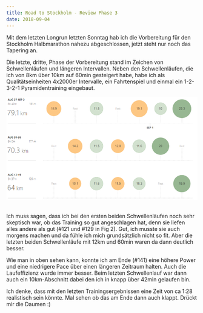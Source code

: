 ```yaml
---
title: Road to Stockholm - Review Phase 3
date: 2018-09-04
---
```

Mit dem letzten Longrun letzten Sonntag hab ich die Vorbereitung für den Stockholm Halbmarathon nahezu abgeschlossen, jetzt steht nur noch das Tapering an.

Die letzte, dritte, Phase der Vorbereitung stand im Zeichen von Schwellenläufen und längeren Intervallen. Neben den Schwellenläufen, die ich von 8km über 10km auf 60min gesteigert habe, habe ich als Qualitätseinheiten 4x2000er Intervalle, ein Fahrtenspiel und einmal ein 1-2-3-2-1 Pyramidentraining eingebaut.

[![](/assets/images/Phase_3.png)](/assets/images/Phase_3.png)<br /><br />

Ich muss sagen, dass ich bei den ersten beiden Schwellenläufen noch sehr skeptisch war, ob das Training so gut angeschlagen hat, denn sie liefen alles andere als gut (#121 und #129 in Fig 2). Gut, ich musste sie auch morgens machen und da fühle ich mich grundsätzlich nicht so fit. Aber die letzten beiden Schwellenläufe mit 12km und 60min waren da dann deutlich besser.

Wie man in oben sehen kann, konnte ich am Ende (#141) eine höhere Power und eine niedrigere Pace über einen längeren Zeitraum halten. Auch die Laufeffizienz wurde immer besser. Beim letzten Schwellenlauf war dann auch ein 10km-Abschnitt dabei den ich in knapp über 42min gelaufen bin.

Ich denke, dass mit den letzten Trainingsergebnissen eine Zeit von ca 1:28 realistisch sein könnte. Mal sehen ob das am Ende dann auch klappt. Drückt mir die Daumen :) <br /><br />
